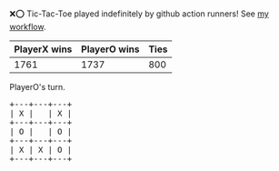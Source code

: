 :x::o: Tic-Tac-Toe played indefinitely by github action runners! See [my workflow](.github/workflows/play.yaml).

|PlayerX wins|PlayerO wins|Ties|
|-|-|-|
|1761|1737|800|

PlayerO's turn.

<pre>
+---+---+---+
| X |   | X |
+---+---+---+
| O |   | O |
+---+---+---+
| X | X | O |
+---+---+---+
</pre>